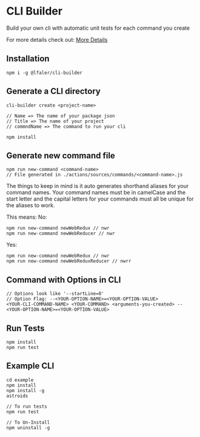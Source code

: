 # CLI Builder

Build your own cli with automatic unit tests for each command you create

For more details check out: [More Details](/MORE_DETAILS.md)

## Installation
```
npm i -g @lfaler/cli-builder
```

## Generate a CLI directory
```
cli-builder create <project-name>

// Name => The name of your package json
// Title => The name of your project
// commndName => The command to run your cli

npm install
```

## Generate new command file
```
npm run new-command <command-name>
// File generated in ./actions/sources/commands/<command-name>.js
```

The things to keep in mind is it auto generates shorthand aliases for your command names. Your command names must be in camelCase and the start letter and the capital letters for your commands must all be unique for the aliases to work.

This means:
No:
```
npm run new-command newWebRedux // nwr
npm run new-command newWebReducer // nwr
```

Yes:
```
npm run new-command newWebRedux // nwr
npm run new-command newWebReduxReducer // nwrr
```

## Command with Options in CLI
```
// Options look like '--startLine=0'
// Option Flag: --<YOUR-OPTION-NAME>=<YOUR-OPTION-VALUE>
<YOUR-CLI-COMMAND-NAME> <YOUR-COMMAND> <arguments-you-created> --<YOUR-OPTION-NAME>=<YOUR-OPTION-VALUE>
```

## Run Tests
```
npm install
npm run test
```

## Example CLI
```
cd example
npm install
npm install -g
astroids

// To run tests
npm run test

// To Un-Install
npm uninstall -g
```
